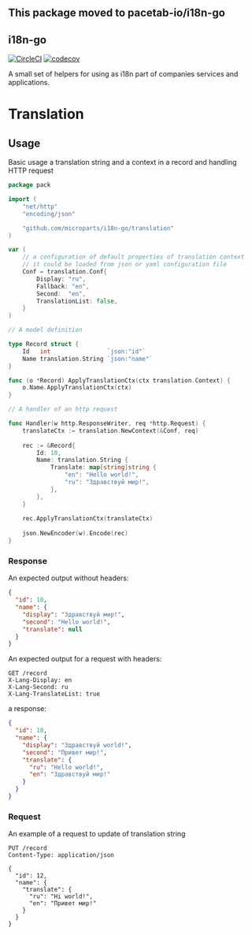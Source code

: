 This package moved to pacetab-io/i18n-go
----------------------------------------

i18n-go
------------

[![CircleCI](https://circleci.com/gh/microparts/i18n-go.svg?style=shield)](https://circleci.com/gh/microparts/i18n-go)
[![codecov](https://codecov.io/gh/microparts/i18n-go/graph/badge.svg)](https://codecov.io/gh/microparts/i18n-go)

A small set of helpers for using as i18n part of companies services and applications.

# Translation

## Usage

Basic usage a translation string and a context in a record and handling HTTP request 

```go
package pack

import (
	"net/http"
	"encoding/json"

	"github.com/microparts/i18n-go/translation"
)

var (
	// a configuration of default properties of translation context
	// it could be loaded from json or yaml configuration file
	Conf = translation.Conf{
		Display: "ru",
		Fallback: "en",
		Second:  "en",
		TranslationList: false,
	}
)

// A model definition

type Record struct {
	Id   int                `json:"id"`                  
	Name translation.String `json:"name"`
}

func (o *Record) ApplyTranslationCtx(ctx translation.Context) {
	o.Name.ApplyTranslationCtx(ctx)
}

// A handler of an http request

func Handler(w http.ResponseWriter, req *http.Request) {
	translateCtx := translation.NewContext(&Conf, req)
	
	rec := &Record{
	    Id: 10,
	    Name: translation.String {
	        Translate: map[string]string {
    		    "en": "Hello world!",
    		    "ru": "Здравствуй мир!",
	    	},
	    },
	}
	
	rec.ApplyTranslationCtx(translateCtx)
	
	json.NewEncoder(w).Encode(rec)
}
```

### Response

An expected output without headers:

```json
{
  "id": 10,
  "name": {
    "display": "Здравствуй мир!",
    "second": "Hello world!",
    "translate": null
  }   
}
```

An expected output for a request with headers:

```http request
GET /record
X-Lang-Display: en
X-Lang-Second: ru
X-Lang-TranslateList: true
```

a response:

```json
{
  "id": 10,
  "name": {
    "display": "Здравствуй world!",
    "second": "Привет мир!",
    "translate": {
      "ru": "Hello world!",
      "en": "Здравствуй мир!"
    }
  }
}
```

### Request

An example of a request to update of translation string

```http request
PUT /record
Content-Type: application/json

{
  "id": 12,
  "name": {
    "translate": {
      "ru": "Hi world!",
      "en": "Привет мир!"
    }
  }
}
```
